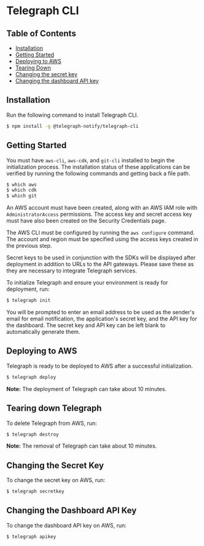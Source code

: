 # Telegraph CLI

## Table of Contents

- [Installation](#installation)
- [Getting Started](#getting-started)
- [Deploying to AWS](#deploying-to-aws)
- [Tearing Down](#tearing-down)
- [Changing the secret key](#changing-the-secret-key)
- [Changing the dashboard API key](#changing-the-dashboard-api-key)

## Installation

Run the following command to install Telegraph CLI.

```bash
$ npm install -g @telegraph-notify/telegraph-cli
```

## Getting Started

You must have `aws-cli`, `aws-cdk`, and `git-cli` installed to begin the initialization process. The installation status of these applications can be verified by running the following commands and getting back a file path.

```bash
$ which aws
$ which cdk
$ which git
```

An AWS account must have been created, along with an AWS IAM role with `AdministratorAccess` permissions. The access key and secret access key must have also been created on the Security Credentials page.

The AWS CLI must be configured by running the `aws configure` command. The account and region must be specified using the access keys created in the previous step.

Secret keys to be used in conjunction with the SDKs will be displayed after
deployment in addition to URLs to the API gateways. Please save these as they
are necessary to integrate Telegraph services.

To initialize Telegraph and ensure your environment is ready for deployment, run:

```bash
$ telegraph init
```

You will be prompted to enter an email address to be used as the sender's email for email notification, the application's secret key, and the API key for the dashboard. The secret key and API key can be left blank to automatically generate them.

## Deploying to AWS

Telegraph is ready to be deployed to AWS after a successful initialization.

```bash
$ telegraph deploy
```

**Note:** The deployment of Telegraph can take about 10 minutes.

## Tearing down Telegraph

To delete Telegraph from AWS, run:

```bash
$ telegraph destroy
```

**Note:** The removal of Telegraph can take about 10 minutes.

## Changing the Secret Key

To change the secret key on AWS, run:

```bash
$ telegraph secretkey
```

## Changing the Dashboard API Key

To change the dashboard API key on AWS, run:

```bash
$ telegraph apikey
```
